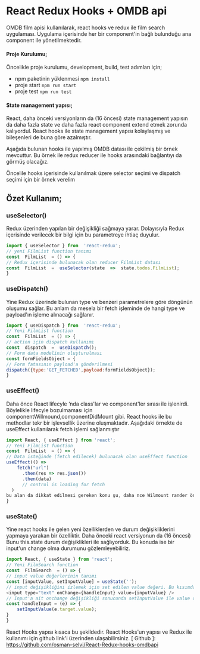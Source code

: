 # React Redux Hooks + OMDB  api

OMDB film apisi kullanılarak, react hooks ve redux ile film search uygulaması. Uygulama içerisinde her bir component'in bağlı bulunduğu ana component ile yönetilmektedir.

#### Proje Kurulumu;
Öncelikle proje kurulumu, development, build, test adımları için;
* npm paketinin yüklenmesi
```npm install```
* proje start
```npm run start```
* proje test
```npm run test```


#### State management yapısı;
React, daha önceki versiyonların da (16 öncesi) state management yapısın da daha fazla state ve daha fazla react component extend etmek zorunda kalıyordul. React hooks ile state management yapısı kolaylaşmış ve bileşenleri de buna göre azalmıştır. 

Aşağıda bulunan hooks ile yapılmış OMDB datası ile çekilmiş bir örnek mevcuttur. Bu örnek ile redux reducer ile hooks arasındaki bağlantıyı da görmüş olacağız. 

Öncelile hooks içerisinde kullanılmak üzere selector seçimi ve dispatch seçimi için bir örnek verelim

## Özet Kullanım;
### useSelector()
Redux üzerinden yapılan bir değişikliği sağmaya yarar. Dolayısıyla Redux içerisinde verilecek bir bilgi için bu parametreye ihtiaç duyulur.
```javascript
import { useSelector } from  'react-redux';
// yeni FilmList function tanımı 
const  FilmList  = () => {
// Redux içerisinde bulunacak olan reducer FilmList datası
const  FilmList  =  useSelector(state  =>  state.todos.FilmList);
}
```
### useDispatch()
Yine Redux üzerinde bulunan type ve benzeri parametrelere göre döngünün oluşumu sağlar. Bu anlam da mesela bir fetch işleminde de hangi type ve payload'ın işleme alınacağı sağlanır.
```javascript
import { useDispatch } from  'react-redux';
// Yeni FilmList function
const  FilmList  = () => {
// action için dispatch kullanımı
const  dispatch  =  useDispatch();
// Form data modelinin oluşturulması
const formFieldsObject = {
// Form fatasının payload'a gönderilmesi
dispatch({type:'GET_FETCHED',payload:formFieldsObject});
}
```
### useEffect()
Daha önce React lifecyle ‘nda class'lar ve component'ler sırası ile işlenirdi. Böylelikle lifecyle bozulmaması için componentWillmound,componentDidMount gibi. React hooks ile bu methodlar tekr bir işlevsellik üzerine oluşmaktadır. Aşağıdaki örnekte de useEffect kullanılarak fetch işlemi sağlanmıştır 
```javascript
import React, { useEffect } from 'react';
// Yeni FilmList function
const  FilmList  = () => {
// Data isteğinde (fetch edilecek) bulunacak olan useEffect function
useEffect(() =>
    fetch("url")
      .then(res => res.json())
      .then(data)
      // control is loading for fetch
  )
bu alan da dikkat edilmesi gereken konu şu, daha nce Wilmount rander öncesi oluşmakta ve akabininde de Didmount oluşmaktaydı. Bunlar yerine sadece useEffect kullanılacağı için bir isloading durumu oluşmak zorundadur. Data başarılı bir şekilde get oldu ise buna göre isloading durumunun da güncellenmesi gerekmektedir. 
}
```
### useState()
Yine react hooks ile gelen yeni özelliklerden ve durum değişikliklerini yapmaya yarakan bir özelliktir. Daha önceki react versiyonun da (16 öncesi) Bunu this.state durum değişiklikleri ile sağlıyorduk. Bu konuda ise bir input'un change olma durumunu gözlemleyebiliriz. 
```javascript
import React, { useState } from 'react';
// Yeni FilmSearch function
const  FilmSearch  = () => {
// input value değerlerinin tanımı
const [inputValue, setInputValue] = useState('');
// input değişikliğini izlemek için set edilen value değeri. Bu kısımda da handleInput değişikliği izlenmektedir.
<input type="text" onChange={handleInput} value={inputValue} />
// Input'a ait onchange değişikliği sonucunda setInputValue ile value değerinin set edilmesi 
const handleInput = (e) => {
    setInputValue(e.target.value);
}
}
```

React Hooks yapısı kısaca bu şekildedir. React Hooks'un yapısı ve Redux ile kullanımı için github link'i üzerinden ulaşabilirsiniz.
[ Github ]: https://github.com/osman-selvi/React-Redux-hooks-omdbapi



